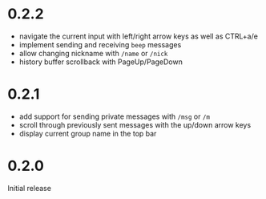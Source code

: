 # 0.2.2

- navigate the current input with left/right arrow keys as well as CTRL+a/e
- implement sending and receiving `beep` messages
- allow changing nickname with `/name` or `/nick`
- history buffer scrollback with PageUp/PageDown

# 0.2.1

- add support for sending private messages with `/msg` or `/m`
- scroll through previously sent messages with the up/down arrow keys
- display current group name in the top bar

# 0.2.0

Initial release
